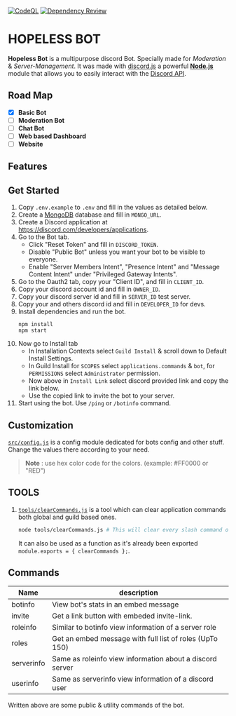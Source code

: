 [![CodeQL](https://github.com/theassassin0128/Hopeless-Bot/actions/workflows/codeql.yml/badge.svg)](https://github.com/theassassin0128/Hopeless-Bot/actions/workflows/codeql.yml)
[![Dependency Review](https://github.com/theassassin0128/Hopeless-Bot/actions/workflows/dependency-review.yml/badge.svg)](https://github.com/theassassin0128/Hopeless-Bot/actions/workflows/dependency-review.yml)

# HOPELESS BOT

**Hopeless Bot** is a multipurpose discord Bot. Specially made for _Moderation_ & _Server-Management_. It was made with [discord.js](https://github.com/discordjs/discord.js) a powerful [**Node.js**](https://nodejs.org/en/) module that allows you to easily interact with the [Discord API](https://discord.com/developers/docs/intro).

## Road Map

-   [x] **Basic Bot**
-   [ ] **Moderation Bot**
-   [ ] **Chat Bot**
-   [ ] **Web based Dashboard**
-   [ ] **Website**

## Features

## Get Started

1. Copy `.env.example` to `.env` and fill in the values as detailed below.
1. Create a [MongoDB](https://www.mongodb.com/) database and fill in `MONGO_URL`.
1. Create a Discord application at https://discord.com/developers/applications.
1. Go to the Bot tab.
    - Click "Reset Token" and fill in `DISCORD_TOKEN`.
    - Disable "Public Bot" unless you want your bot to be visible to everyone.
    - Enable "Server Members Intent", "Presence Intent" and "Message Content Intent" under "Privileged Gateway Intents".
1. Go to the Oauth2 tab, copy your "Client ID", and fill in `CLIENT_ID`.
1. Copy your discord account id and fill in `OWNER_ID`.
1. Copy your discord server id and fill in `SERVER_ID` test server.
1. Copy your and others discord id and fill in `DEVELOPER_ID` for devs.
1. Install dependencies and run the bot.
    ```
    npm install
    npm start
    ```
1. Now go to Install tab
    - In Installation Contexts select `Guild Install` & scroll down to Default Install Settings.
    - In Guild Install for `SCOPES` select `applications.commands` & `bot`, for `PERMISSIONS` select `Administrator` permission.
    - Now above in `Install Link` select discord provided link and copy the link below.
    - Use the copied link to invite the bot to your server.
1. Start using the bot. Use `/ping` or `/botinfo` command.

## Customization

[`src/config.js`](https://github.com/theassassin0128/Hopeless-Bot/tree/main/src/config.js) is a config module dedicated for bots config and other stuff. Change the values there according to your need.

> **Note** : use hex color code for the colors. (example: #FF0000 or "RED")

## TOOLS

1. [`tools/clearCommands.js`](https://github.com/theassassin0128/Hopeless-Bot/tree/main/tools/clearCommands.js) is a tool which can clear application commands both global and guild based ones.
    ```sh
    node tools/clearCommands.js # This will clear every slash command of the bot.
    ```
    It can also be used as a function as it's already been exported `module.exports = { clearCommands };`.

## Commands

| Name       | description                                              |
| ---------- | -------------------------------------------------------- |
| botinfo    | View bot's stats in an embed message                     |
| invite     | Get a link button with embeded invite-link.              |
| roleinfo   | Similar to botinfo view information of a server role     |
| roles      | Get an embed message with full list of roles (UpTo 150)  |
| serverinfo | Same as roleinfo view information about a discord server |
| userinfo   | Same as serverinfo view information of a discord user    |

Written above are some public & utility commands of the bot.
